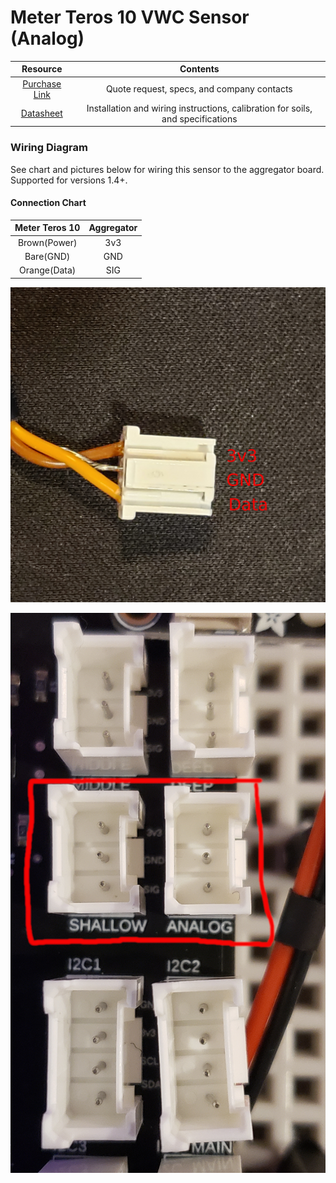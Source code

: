 # Meter Teros 10 VWC Sensor (Analog)

| Resource | Contents | 
| :--: | :---: | 
| [Purchase Link](https://www.metergroup.com/en/meter-environment/products/teros-10-soil-moisture-sensor) | Quote request, specs, and company contacts | 
| [Datasheet](https://publications.metergroup.com/Manuals/20788_TEROS10_Manual_Web.pdf) | Installation and wiring instructions, calibration for soils, and specifications | 

### Wiring Diagram
See chart and pictures below for wiring this sensor to the aggregator board. Supported for versions 1.4+.

#### Connection Chart
| Meter Teros 10 | Aggregator | 
| :---: | :---: | 
| Brown(Power) | 3v3 | 
| Bare(GND) | GND | 
| Orange(Data) | SIG |

![meter teros wire ends in connector](images/meter_teros_10_connector.jpg)

![aggregator port](images/analog_connector_port.jpg)

